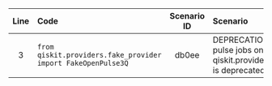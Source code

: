 | Line | Code | Scenario ID | Scenario | Artifact | Refactoring |
| :--: | :--- | :---------: | :------- | :------- | :---------- |
| 3 | `from qiskit.providers.fake_provider import FakeOpenPulse3Q` | db0ee | DEPRECATION - Running pulse jobs on backends from qiskit.providers.fake_provider is deprecated. | `qiskit.providers.fake_provider.FakeOpenPulse3Q` | `from qiskit_ibm_runtime.fake_provider import FakeOpenPulse3Q` |